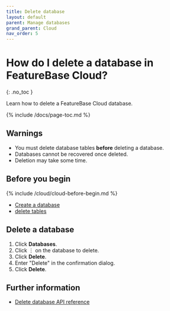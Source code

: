```yaml
---
title: Delete database
layout: default
parent: Manage databases
grand_parent: Cloud
nav_order: 5
---
```


# How do I delete a database in FeatureBase Cloud?
{: .no_toc }

Learn how to delete a FeatureBase Cloud database.

{% include /docs/page-toc.md %}

## Warnings

* You must delete database tables **before** deleting a database.
* Databases cannot be recovered once deleted.
* Deletion may take some time.

## Before you begin

{% include /cloud/cloud-before-begin.md %}
* [Create a database](/cloud/cloud-databases/cloud-db-create)
* [delete tables](/cloud/cloud-tables/cloud-table-delete)

## Delete a database

1. Click **Databases**.
2. Click &#8942; on the database to delete.
3. Click **Delete**.
4. Enter "Delete" in the confirmation dialog.
5. Click **Delete**.

## Further information

* [Delete database API reference](https://api-docs-featurebase-cloud.redoc.ly/v2#operation/deleteDatabase)
